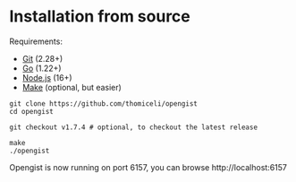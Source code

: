 # Installation from source

Requirements:
* [Git](https://git-scm.com/downloads) (2.28+)
* [Go](https://go.dev/doc/install) (1.22+)
* [Node.js](https://nodejs.org/en/download/) (16+)
* [Make](https://linux.die.net/man/1/make) (optional, but easier)

```shell
git clone https://github.com/thomiceli/opengist
cd opengist

git checkout v1.7.4 # optional, to checkout the latest release

make
./opengist
```

Opengist is now running on port 6157, you can browse http://localhost:6157
